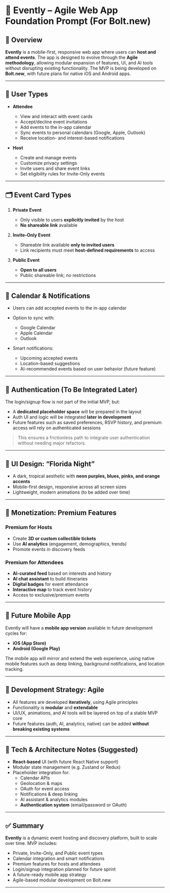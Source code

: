 # 🚀 Evently – Agile Web App Foundation Prompt (For Bolt.new)

## 🧩 Overview

**Evently** is a mobile-first, responsive web app where users can **host and attend events**. The app is designed to evolve through the **Agile methodology**, allowing modular expansion of features, UI, and AI tools without disrupting existing functionality. The MVP is being developed on **Bolt.new**, with future plans for native iOS and Android apps.

---

## 👤 User Types

- **Attendee**
  - View and interact with event cards
  - Accept/decline event invitations
  - Add events to the in-app calendar
  - Sync events to personal calendars (Google, Apple, Outlook)
  - Receive location- and interest-based notifications

- **Host**
  - Create and manage events
  - Customize privacy settings
  - Invite users and share event links
  - Set eligibility rules for Invite-Only events

---

## 🗂 Event Card Types

1. **Private Event**
   - Only visible to users **explicitly invited** by the host
   - **No shareable link** available

2. **Invite-Only Event**
   - Shareable link available **only to invited users**
   - Link recipients must meet **host-defined requirements** to access

3. **Public Event**
   - **Open to all users**
   - Public shareable link; no restrictions

---

## 📅 Calendar & Notifications

- Users can add accepted events to the in-app calendar
- Option to sync with:
  - Google Calendar
  - Apple Calendar
  - Outlook

- Smart notifications:
  - Upcoming accepted events
  - Location-based suggestions
  - AI-recommended events based on user behavior (future feature)

---

## 🔐 Authentication (To Be Integrated Later)

The login/signup flow is not part of the initial MVP, but:
- A **dedicated placeholder space** will be prepared in the layout
- Auth UI and logic will be integrated **later in development**
- Future features such as saved preferences, RSVP history, and premium access will rely on authenticated sessions

> This ensures a frictionless path to integrate user authentication without needing major refactors.

---

## 🎨 UI Design: “Florida Night”

- A dark, tropical aesthetic with **neon purples, blues, pinks, and orange accents**
- Mobile-first design, responsive across all screen sizes
- Lightweight, modern animations (to be added over time)

---

## 💸 Monetization: Premium Features

### Premium for Hosts
- Create **3D or custom collectible tickets**
- Use **AI analytics** (engagement, demographics, trends)
- Promote events in discovery feeds

### Premium for Attendees
- **AI-curated feed** based on interests and history
- **AI chat assistant** to build itineraries
- **Digital badges** for event attendance
- **Interactive map** to track event history
- Access to exclusive/premium events

---

## 📱 Future Mobile App

Evently will have a **mobile app version** available in future development cycles for:

- **iOS (App Store)**
- **Android (Google Play)**

The mobile app will mirror and extend the web experience, using native mobile features such as deep linking, background notifications, and location tracking.

---

## 🔁 Development Strategy: Agile

- All features are developed **iteratively**, using Agile principles
- Functionality is **modular** and **extendable**
- UI/UX, animations, and AI tools will be layered on top of a stable MVP core
- Future features (auth, AI, analytics, native) can be added **without breaking existing systems**

---

## 🧱 Tech & Architecture Notes (Suggested)

- **React-based** UI (with future React Native support)
- Modular state management (e.g. Zustand or Redux)
- Placeholder integration for:
  - Calendar APIs
  - Geolocation & maps
  - OAuth for event access
  - Notifications & deep linking
  - AI assistant & analytics modules
  - **Authentication system** (email/password or OAuth)

---

## ✅ Summary

**Evently** is a dynamic event hosting and discovery platform, built to scale over time. MVP includes:

- Private, Invite-Only, and Public event types
- Calendar integration and smart notifications
- Premium features for hosts and attendees
- Login/signup integration planned for future sprint
- A future-ready mobile app strategy
- Agile-based modular development on Bolt.new

---
